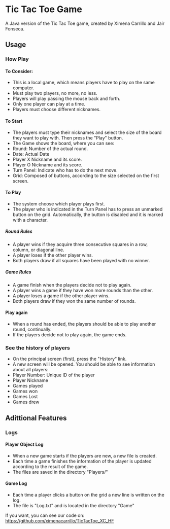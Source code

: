 # Tic Tac Toe Game
A Java version of the Tic Tac Toe game, created by Ximena Carrillo and Jair Fonseca.

## Usage
### How Play
#### To Consider:
- This is a local game, which means players have to play on the same computer.
- Must play two players, no more, no less.
- Players will play passing the mouse back and forth.
- Only one player can play at a time.
- Players must choose different nicknames. 
#### To Start
- The players must type their nicknames and select the size of the board they want to play with. Then press the "Play" button.
- The Game shows the board, where you can see:
 - Round: Number of the actual round.
 - Date: Actual Date
 - Player X Nickname and its score.
 - Player O Nickname and its score.
 - Turn Panel: Indicate who has to do the next move.
 - Grid: Composed of buttons, according to the size selected on the first screen.
#### To Play
- The system choose which player plays first.
- The player who is indicated in the Turn Panel has to press an unmarked button on the grid. Automatically, the button is disabled and it is marked with a character.
##### Round Rules
- A player wins if they acquire three consecutive squares in a row, column, or diagonal line.
- A player loses if the other player wins.
- Both players draw if all squares have been played with no winner.
##### Game Rules
- A game finish when the players decide not to play again.
- A player wins a game if they have won more rounds than the other.
- A player loses a game if the other player wins.
- Both players draw if they won the same number of rounds.

#### Play again
- When a round has ended, the players should be able to play another round, continually.
- If the players decide not to play again, the game ends.

### See the history of players
- On the principal screen (first), press the "History" link.
- A new screen will be opened. You should be able to see information about all players:
 - Player Number: Unique ID of the player
 - Player Nickname
 - Games played
 - Games won
 - Games Lost
 - Games drew

## Adittional Features
### Logs
#### Player Object Log
- When a new game starts if the players are new, a new file is created. 
- Each time a game finishes the information of the player is updated according to the result of the game.
- The files are saved in the directory "Players/"
#### Game Log
- Each time a player clicks a button on the grid a new line is written on the log.
- The file is "Log.txt" and is located in the directory "Game"

If you want, you can see our code on: https://github.com/ximenacarrillo/TicTacToe_XC_HF
